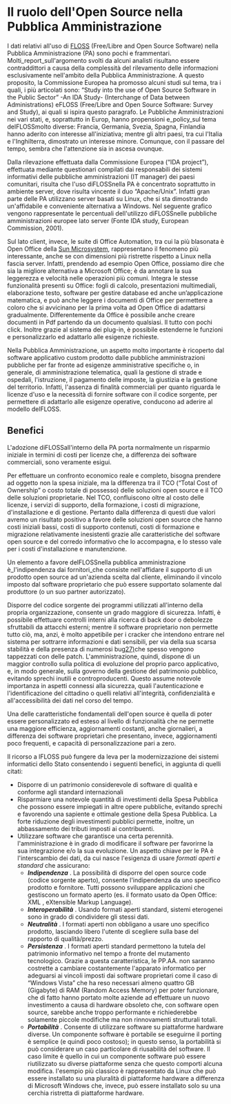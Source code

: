 # Il ruolo dell'Open Source nella Pubblica Amministrazione

I dati relativi all'uso di [FLOSS](http://theopensourcepa.altervista.org/doku.php?id=open_source#il_free_libre_and_open_source_software) \(Free/Libre and Open Source Software\) nella Pubblica Amministrazione \(PA\) sono pochi e frammentari. Molti\_report\_sull'argomento svolti da alcuni analisti risultano essere contraddittori a causa della complessità del rilevamento delle informazioni esclusivamente nell'ambito della Pubblica Amministrazione. A questo proposito, la Commissione Europea ha promosso alcuni studi sul tema, tra i quali, i più articolati sono: “Study into the use of Open Source Software in the Public Sector” -An IDA Study- \(Interchange of Data between Administrations\) eFLOSS \(Free/Libre and Open Source Software: Survey and Study\), ai quali si ispira questo paragrafo. Le Pubbliche Amministrazioni nei vari stati, e, soprattutto in Europ, hanno propensioni e\_policy\_sul tema delFLOSSmolto diverse: Francia, Germania, Svezia, Spagna, Finlandia hanno aderito con interesse all'iniziativa; mentre gli altri paesi, tra cui l'Italia e l'Inghilterra, dimostrato un interesse minore. Comunque, con il passare del tempo, sembra che l'attenzione sia in ascesa ovunque.

Dalla rilevazione effettuata dalla Commissione Europea \(“IDA project”\), effettuata mediante questionari compilati dai responsabili dei sistemi informativi delle pubbliche amministrazioni \(IT manager\) dei paesi comunitari, risulta che l'uso diFLOSSnella PA è concentrato soprattutto in ambiente server, dove risulta vincente il duo “Apache/Unix”. Infatti gran parte delle PA utilizzano server basati su Linux, che si sta dimostrando un'affidabile e conveniente alternativa a Windows. Nel seguente grafico vengono rappresentate le percentuali dell'utilizzo diFLOSSnelle pubbliche amministrazioni europee lato server \(Fonte IDA study, European Commission, 2001\).

Sul lato client, invece, le suite di Office Automation, tra cui la più blasonata è Open Office della [Sun Microsystem](http://it.sun.com/), rappresentano il fenomeno più interessante, anche se con dimensioni più ristrette rispetto a Linux nella fascia server. Infatti, prendendo ad esempio Open Office, possiamo dire che sia la migliore alternativa a Microsoft Office; è da annotare la sua leggerezza e velocità nelle operazioni più comuni. Integra le stesse funzionalità presenti su Office: fogli di calcolo, presentazioni multimediali, elaborazione testo, software per gestire database ed anche un’applicazione matematica, e può anche leggere i documenti di Office per permettere a coloro che si avvicinano per la prima volta ad Open Office di adattarsi gradualmente. Differentemente da Office è possibile anche creare documenti in Pdf partendo da un documento qualsiasi. Il tutto con pochi click. Inoltre grazie al sistema dei plug-in, è possibile estenderne le funzioni e personalizzarlo ed adattarlo alle esigenze richieste.

Nella Pubblica Amministrazione, un aspetto molto importante è ricoperto dal software applicativo custom prodotto dalle pubbliche amministrazioni pubbliche per far fronte ad esigenze amministrative specifiche o, in generale, di amministrazione telematica, quali la gestione di strade e ospedali, l'istruzione, il pagamento delle imposte, la giustizia e la gestione del territorio. Infatti, l'assenza di finalità commerciali per quanto riguarda le licenze d'uso e la necessità di fornire software con il codice sorgente, per permettere di adattarlo alle esigenze operative, conducono ad aderire al modello delFLOSS.

## Benefici

L'adozione diFLOSSall'interno della PA porta normalmente un risparmio iniziale in termini di costi per licenze che, a differenza dei software commerciali, sono veramente esigui.

Per effettuare un confronto economico reale e completo, bisogna prendere ad oggetto non la spesa iniziale, ma la differenza tra il TCO \(“Total Cost of Ownership” o costo totale di possesso\) delle soluzioni open source e il TCO delle soluzioni proprietarie. Nel TCO, confluiscono oltre al costo delle licenze, i servizi di supporto, della formazione, i costi di migrazione, d'installazione e di gestione. Pertanto dalla differenza di questi due valori avremo un risultato positivo a favore delle soluzioni open source che hanno costi iniziali bassi, costi di supporto contenuti, costi di formazione e migrazione relativamente inesistenti grazie alle caratteristiche del software open source e del corredo informativo che lo accompagna, e lo stesso vale per i costi d'installazione e manutenzione.

Un elemento a favore delFLOSSnella pubblica amministrazione è_l'indipendenza dai fornitori_che consiste nell'affidare il supporto di un prodotto open source ad un'azienda scelta dal cliente, eliminando il vincolo imposto dal software proprietario che può essere supportato solamente dal produttore \(o un suo partner autorizzato\).

Disporre del codice sorgente dei programmi utilizzati all'interno della propria organizzazione, consente un grado maggiore di sicurezza. Infatti, è possibile effettuare controlli interni alla ricerca di back door o debolezze sfruttabili da attacchi esterni; mentre il software proprietario non permette tutto ciò, ma, anzi, è molto appetibile per i cracker che intendono entrare nel sistema per sottrarre informazioni e dati sensibili, per via della sua scarsa stabilità e della presenza di numerosi bug[27\)](http://theopensourcepa.altervista.org/doku.php?id=open_source#fn__27)che spesso vengono tappezzati con delle patch. L'amministrazione, quindi, dispone di un maggior controllo sulla politica di evoluzione del proprio parco applicativo, e, in modo generale, sulla governo della gestione del patrimonio pubblico, evitando sprechi inutili e controproducenti. Questo assume notevole importanza in aspetti connessi alla sicurezza, quali l'autenticazione e l'identificazione del cittadino o quelli relativi all'integrità, confidenzialità e all'accessibilità dei dati nel corso del tempo.

Una delle caratteristiche fondamentali dell'open source è quella di poter essere personalizzato ed esteso al livello di funzionalità che ne permette una maggiore efficienza, aggiornamenti costanti, anche giornalieri, a differenza dei software proprietari che presentano, invece, aggiornamenti poco frequenti, e capacità di personalizzazione pari a zero.

Il ricorso a lFLOSS può fungere da leva per la modernizzazione dei sistemi informatici dello Stato consentendo i seguenti benefici, in aggiunta di quelli citati:

* Disporre di un patrimonio considerevole di software di qualità e conforme agli standard internazionali
* Risparmiare una notevole quantità di investimenti della Spesa Pubblica che possono essere impiegati in altre opere pubbliche, evitando sprechi e favorendo una sapiente e ottimale gestione della Spesa Pubblica. La forte riduzione degli investimenti pubblici permette, inoltre, un abbassamento dei tributi imposti ai contribuenti.
* Utilizzare software che garantisce una certa perennità. l'amministrazione è in grado di modificare il software per favorirne la sua integrazione e/o la sua evoluzione. Un aspetto chiave per le PA è l'interscambio dei dati, da cui nasce l'esigenza di usare
  _formati aperti e standard_
  che assicurano:
  * _**Indipendenza**_
    . La possibilità di disporre del open source code \(codice sorgente aperto\), consente l'indipendenza da uno specifico prodotto e fornitore. Tutti possono sviluppare applicazioni che gestiscono un formato aperto \(es. il formato usato da Open Office:
    XML
    , eXtensible Markup Language\).
  * _**Interoperabilità**_
    . Usando formati aperti standard, sistemi eterogenei sono in grado di condividere gli stessi dati.
  * _**Neutralità**_
    . I formati aperti non obbligano a usare uno specifico prodotto, lasciando libero l'utente di scegliere sulla base del rapporto di qualità/prezzo.
  * _**Persistenza**_
    . I formati aperti standard permettono la tutela del patrimonio informativo nel tempo a fronte del mutamento tecnologico. Grazie a questa caratteristica, le PP.AA. non saranno costrette a cambiare costantemente l'apparato informatico per adeguarsi ai vincoli imposti dai software proprietari come il caso di “Windows Vista” che ha reso necessari almeno quattro
    GB
    \(Gigabyte\) di RAM \(Random Access Memory\) per poter funzionare, che di fatto hanno portato molte aziende ad effettuare un nuovo investimento a causa di hardware obsoleto che, con software open source, sarebbe anche troppo performante e richiederebbe solamente piccole modifiche ma non rinnovamenti strutturali totali.
  * _**Portabilità**_
    . Consente di utilizzare software su piattaforme hardware diverse. Un componente software è portabile se eseguirne il porting è semplice \(e quindi poco costoso\); in questo senso, la portabilità si può considerare un caso particolare di riusabilità del software. Il caso limite è quello in cui un componente software può essere riutilizzato su diverse piattaforme senza che questo comporti alcuna modifica. l'esempio più classico è rappresentato da Linux che può essere installato su una pluralità di piattaforme hardware a differenza di Microsoft Windows che, invece, può essere installato solo su una cerchia ristretta di piattaforme hardware.



